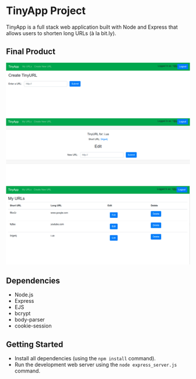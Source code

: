 # TinyApp Project

TinyApp is a full stack web application built with Node and Express that allows users to shorten long URLs (à la bit.ly).

## Final Product

!["Screenshot of create page"](https://github.com/IevgenDilevskyi/tinyapp/blob/master/docs/create-page.png?raw=true)
!["Screenshot of edit page"](https://github.com/IevgenDilevskyi/tinyapp/blob/master/docs/edit-page.png?raw=true)
!["Screenshot of URLs page"](https://github.com/IevgenDilevskyi/tinyapp/blob/master/docs/urls-page.png?raw=true)


## Dependencies

- Node.js
- Express
- EJS
- bcrypt
- body-parser
- cookie-session

## Getting Started

- Install all dependencies (using the `npm install` command).
- Run the development web server using the `node express_server.js` command.
